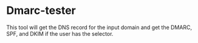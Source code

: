 # Dmarc-tester

This tool will get the DNS record for the input domain and get the DMARC, SPF, and DKIM if the user has the selector. 
